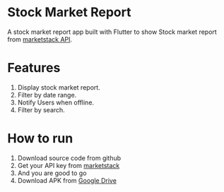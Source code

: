 # Stock Market Report

A stock market report app built with Flutter to show Stock market report from [marketstack API](https://marketstack.com/).

# Features
1. Display stock market report.
2. Filter by date range.
3. Notify Users when offline.
4. Filter by search.

# How to run
1. Download source code from github
2. Get your API key from [marketstack](https://marketstack.com/)
3. And you are good to go
4. Download APK from [Google Drive](https://drive.google.com/file/d/1bDOy2UXiTqzhscL1Ia_uAg84YxBA0vJg/view?usp=sharing)
